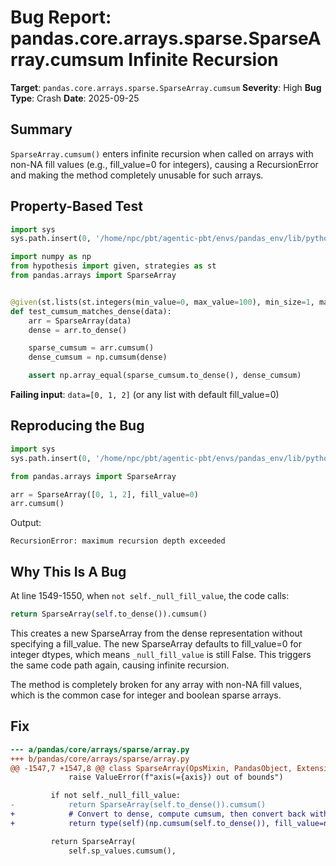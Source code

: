 # Bug Report: pandas.core.arrays.sparse.SparseArray.cumsum Infinite Recursion

**Target**: `pandas.core.arrays.sparse.SparseArray.cumsum`
**Severity**: High
**Bug Type**: Crash
**Date**: 2025-09-25

## Summary

`SparseArray.cumsum()` enters infinite recursion when called on arrays with non-NA fill values (e.g., fill_value=0 for integers), causing a RecursionError and making the method completely unusable for such arrays.

## Property-Based Test

```python
import sys
sys.path.insert(0, '/home/npc/pbt/agentic-pbt/envs/pandas_env/lib/python3.13/site-packages')

import numpy as np
from hypothesis import given, strategies as st
from pandas.arrays import SparseArray


@given(st.lists(st.integers(min_value=0, max_value=100), min_size=1, max_size=50))
def test_cumsum_matches_dense(data):
    arr = SparseArray(data)
    dense = arr.to_dense()

    sparse_cumsum = arr.cumsum()
    dense_cumsum = np.cumsum(dense)

    assert np.array_equal(sparse_cumsum.to_dense(), dense_cumsum)
```

**Failing input**: `data=[0, 1, 2]` (or any list with default fill_value=0)

## Reproducing the Bug

```python
import sys
sys.path.insert(0, '/home/npc/pbt/agentic-pbt/envs/pandas_env/lib/python3.13/site-packages')

from pandas.arrays import SparseArray

arr = SparseArray([0, 1, 2], fill_value=0)
arr.cumsum()
```

Output:
```
RecursionError: maximum recursion depth exceeded
```

## Why This Is A Bug

At line 1549-1550, when `not self._null_fill_value`, the code calls:
```python
return SparseArray(self.to_dense()).cumsum()
```

This creates a new SparseArray from the dense representation without specifying a fill_value. The new SparseArray defaults to fill_value=0 for integer dtypes, which means `_null_fill_value` is still False. This triggers the same code path again, causing infinite recursion.

The method is completely broken for any array with non-NA fill values, which is the common case for integer and boolean sparse arrays.

## Fix

```diff
--- a/pandas/core/arrays/sparse/array.py
+++ b/pandas/core/arrays/sparse/array.py
@@ -1547,7 +1547,8 @@ class SparseArray(OpsMixin, PandasObject, ExtensionArray):
             raise ValueError(f"axis(={axis}) out of bounds")

         if not self._null_fill_value:
-            return SparseArray(self.to_dense()).cumsum()
+            # Convert to dense, compute cumsum, then convert back with NaN fill to avoid recursion
+            return type(self)(np.cumsum(self.to_dense()), fill_value=np.nan)

         return SparseArray(
             self.sp_values.cumsum(),
```